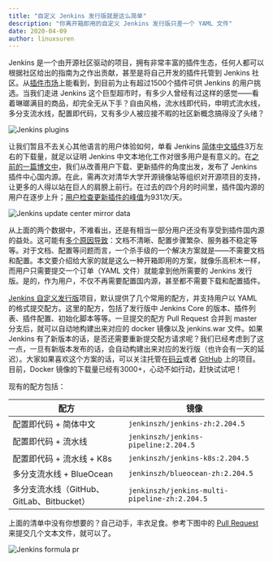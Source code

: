 ```yaml
---
title: "自定义 Jenkins 发行版就是这么简单"
description: "你离开箱即用的自定义 Jenkins 发行版只差一个 YAML 文件"
date: 2020-04-09
author: linuxsuren
---
```


Jenkins 是一个由开源社区驱动的项目，拥有非常丰富的插件生态，任何人都可以根据社区给出的指南为之作出贡献，甚至是将自己开发的插件托管到 Jenkins 社区。从[插件市场](https://plugins.jenkins.io/)上能看到，到目前为止有超过1500个插件可供 Jenkins 的用户挑选。当我们走进 Jenkins 这个巨型超市时，有多少人曾经有过这样的感觉——看着琳瑯满目的商品，却完全无从下手？自由风格，流水线即代码，申明式流水线，多分支流水线，配置即代码，又有多少人被应接不暇的社区新概念搞得没了头绪？

![Jenkins plugins](jenkins-plugins.png)

让我们暂且不去关心其他语言的用户体验如何，单看 Jenkins [简体中文插件](https://plugins.jenkins.io/localization-zh-cn/)3万左右的下载量，就足以证明 Jenkins 中文本地化工作对很多用户是有意义的。在[之前的一篇博文中](last-blog)，我们从改善用户下载、更新插件的角度出发，发布了 Jenkins 插件中心国内源。在此，需再次对清华大学开源镜像站等组织对开源项目的支持，让更多的人得以站在巨人的肩膀上前行。在过去的四个月的时间里，插件国内源的用户在逐步上升；[用户检查更新插件的峰值](mirror-data)为931次/天。

![Jenkins update center mirror data](jenkins-mirror-data.png)

从上面的两个数据中，不难看出，还是有相当一部分用户还没有享受到插件国内源的益处。这可能有[多个原因导致](https://community.jenkins-zh.cn/t/jenkins/26)：文档不清晰、配置步骤繁杂、服务器不稳定等等。对于文档、配置等问题而言，一个杀手级的一个解决方案就是——不需要文档和配置。本文要介绍给大家的就是这么一种开箱即用的方案，就像乐高积木一样，而用户只需要提交一个订单（YAML 文件）就能拿到他所需要的 Jenkins 发行版。是的，作为用户，不仅不再需要配置国内源，甚至都不需要下载和配置插件。

[Jenkins 自定义发行版](jenkins-formulas)项目，默认提供了几个常用的配方，并支持用户以 YAML 的格式提交配方。这里的配方，包括了发行版中 Jenkins Core 的版本、插件列表、插件配置、初始化脚本等等。一旦提交的配方 Pull Request 合并到 master 分支后，就可以自动地构建出来对应的 docker 镜像以及 jenkins.war 文件。如果 Jenkins 有了新版本的话，是否还需要重新提交配方请求呢？我们已经考虑到了这一点，一旦有新版本发布的话，会自动构建出来对应的发行版（也许会有一天的延迟）。大家如果喜欢这个方案的话，可以关注托管在[码云](https://gitee.com/jenkins-zh/jenkins-formulas)或者 [GitHub](jenkins-formulas) 上的项目。目前，Docker 镜像的下载量已经有3000+，心动不如行动，赶快试试吧！

现有的配方包括：

| 配方 | 镜像 |
|---|---|
| 配置即代码 + 简体中文 | `jenkinszh/jenkins-zh:2.204.5` |
| 配置即代码 + 流水线| `jenkinszh/jenkins-pipeline:2.204.5` |
| 配置即代码 + 流水线 + K8s | `jenkinszh/jenkins-k8s:2.204.5` |
| 多分支流水线 + BlueOcean | `jenkinszh/blueocean-zh:2.204.5` |
| 多分支流水线（GitHub、GitLab、Bitbucket）| `jenkinszh/jenkins-multi-pipeline-zh:2.204.5` |

上面的清单中没有你想要的？自己动手，丰衣足食。参考下图中的 [Pull Request](https://github.com/jenkins-zh/jenkins-formulas/pull/18/files) 来提交几个文本文件，就可以了。

![Jenkins formula pr](jenkins-formula-pr.png)

[last-blog]: http://jenkins-zh.cn/wechat/articles/2019/11/2019-11-11-update-center-mirror-announcement/
[mirror-data]: https://jenkins-zh.github.io/update-center-mirror/data
[jenkins-formulas]: https://github.com/jenkins-zh/jenkins-formulas
